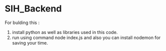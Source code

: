 # SIH_Backend
For bulding this :
1. install python as well as libraries used in this code.
2. run using command node index.js and also you can install nodemon for saving your time.
